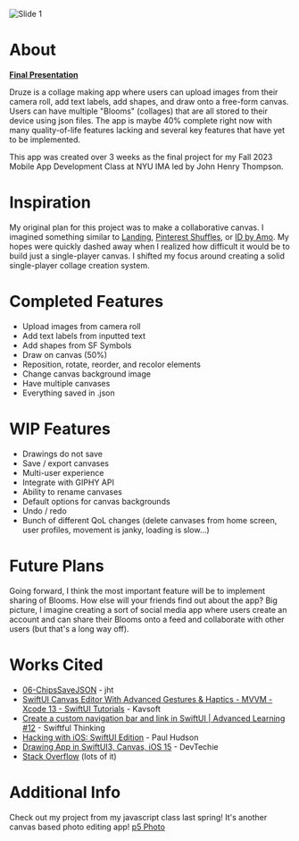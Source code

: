 ![Slide 1](https://github.com/andrewicus2/druze/assets/76884812/6cc2fd9b-7f09-4db5-96df-9bdf1a911590)

# About
[**Final Presentation**](https://www.figma.com/proto/FQBEy3bloUIJs9qN8vAxy5/MoLab?page-id=109%3A157&type=design&node-id=109-158&viewport=515%2C429%2C0.05&t=mhuJgjiGdKGh4NEF-1&scaling=contain&mode=design)

Druze is a collage making app where users can upload images from their camera roll, add text labels, add shapes, and draw onto a free-form canvas. Users can have multiple "Blooms" (collages) that are all stored to their device using json files. The app is maybe 40% complete right now with many quality-of-life features lacking and several key features that have yet to be implemented.

This app was created over 3 weeks as the final project for my Fall 2023 Mobile App Development Class at NYU IMA led by John Henry Thompson. 

# Inspiration
My original plan for this project was to make a collaborative canvas. I imagined something similar to [Landing](https://landing.space/), [Pinterest Shuffles](https://www.shffls.com/), or [ID by Amo](https://x.com/amoamoamo/status/1726212349151871095?s=20). My hopes were quickly dashed away when I realized how difficult it would be to build just a single-player canvas. I shifted my focus around creating a solid single-player collage creation system. 

# Completed Features
- Upload images from camera roll
- Add text labels from inputted text
- Add shapes from SF Symbols
- Draw on canvas (50%)
- Reposition, rotate, reorder, and recolor elements
- Change canvas background image
- Have multiple canvases
- Everything saved in .json

# WIP Features
- Drawings do not save
- Save / export canvases
- Multi-user experience
- Integrate with GIPHY API
- Ability to rename canvases
- Default options for canvas backgrounds
- Undo / redo
- Bunch of different QoL changes (delete canvases from home screen, user profiles, movement is janky, loading is slow...)

# Future Plans
Going forward, I think the most important feature will be to implement sharing of Blooms. How else will your friends find out about the app? Big picture, I imagine creating a sort of social media app where users create an account and can share their Blooms onto a feed and collaborate with other users (but that's a long way off). 

# Works Cited
- [06-ChipsSaveJSON](https://github.com/molab-itp/06-ChipsSaveJSON) - jht
- [SwiftUI Canvas Editor With Advanced Gestures & Haptics - MVVM - Xcode 13 - SwiftUI Tutorials](https://youtu.be/zvdHmnp8sLA) - Kavsoft
- [Create a custom navigation bar and link in SwiftUI | Advanced Learning #12](https://www.youtube.com/watch?v=aIDT4uuMLHc) - Swiftful Thinking
- [Hacking with iOS: SwiftUI Edition](https://www.hackingwithswift.com/books/ios-swiftui) - Paul Hudson
- [Drawing App in SwiftUI3, Canvas, iOS 15](https://www.youtube.com/watch?v=qoL6pBwdANY) - DevTechie
- [Stack Overflow](https://stackoverflow.com/) (lots of it)

# Additional Info
Check out my project from my javascript class last spring! It's another canvas based photo editing app! [p5 Photo](https://andrewicus.neocities.org/p5-photo/)


